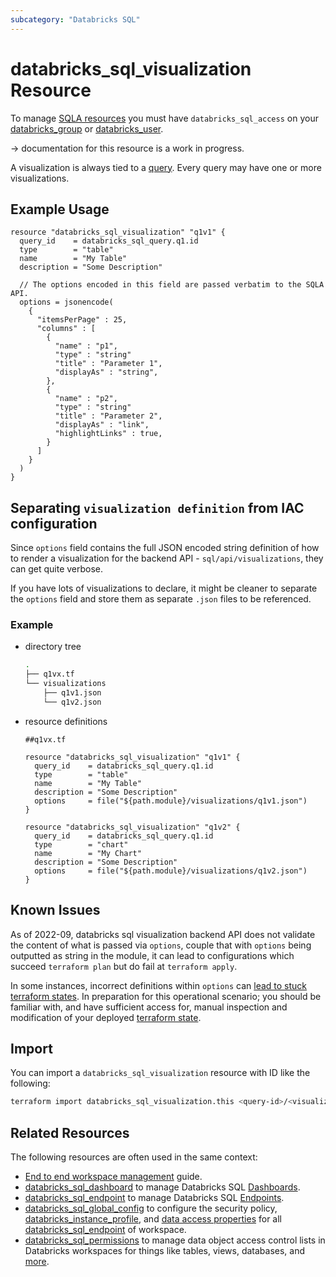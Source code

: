 ```yaml
---
subcategory: "Databricks SQL"
---
```

# databricks_sql_visualization Resource

To manage [SQLA resources](https://docs.databricks.com/sql/get-started/concepts.html) you must have `databricks_sql_access` on your [databricks_group](group.md#databricks_sql_access) or [databricks_user](user.md#databricks_sql_access).

-> documentation for this resource is a work in progress.

A visualization is always tied to a [query](sql_query.md). Every query may have one or more visualizations.

## Example Usage

```hcl
resource "databricks_sql_visualization" "q1v1" {
  query_id    = databricks_sql_query.q1.id
  type        = "table"
  name        = "My Table"
  description = "Some Description"

  // The options encoded in this field are passed verbatim to the SQLA API.
  options = jsonencode(
    {
      "itemsPerPage" : 25,
      "columns" : [
        {
          "name" : "p1",
          "type" : "string"
          "title" : "Parameter 1",
          "displayAs" : "string",
        },
        {
          "name" : "p2",
          "type" : "string"
          "title" : "Parameter 2",
          "displayAs" : "link",
          "highlightLinks" : true,
        }
      ]
    }
  )
}
```

## Separating `visualization definition` from IAC configuration

Since `options` field contains the full JSON encoded string definition of how to render a visualization for the backend API - `sql/api/visualizations`, they can get quite verbose.

If you have lots of visualizations to declare, it might be cleaner to separate the `options` field and store them as separate `.json` files to be referenced.

### Example

- directory tree

    ```bash
    .
    ├── q1vx.tf
    └── visualizations
        ├── q1v1.json
        └── q1v2.json
    ```

- resource definitions
  
    ```hcl
    ##q1vx.tf

    resource "databricks_sql_visualization" "q1v1" {
      query_id    = databricks_sql_query.q1.id
      type        = "table"
      name        = "My Table"
      description = "Some Description"
      options     = file("${path.module}/visualizations/q1v1.json")
    }

    resource "databricks_sql_visualization" "q1v2" {
      query_id    = databricks_sql_query.q1.id
      type        = "chart"
      name        = "My Chart"
      description = "Some Description"
      options     = file("${path.module}/visualizations/q1v2.json")
    }
    ```

## Known Issues

As of 2022-09, databricks sql visualization backend API does not validate the content of what is passed via `options`, couple that with `options` being outputted as string in the module, it can lead to configurations which succeed `terraform plan` but do fail at `terraform apply`.

In some instances, incorrect definitions within `options` can [lead to stuck terraform states](https://github.com/databricks/terraform-provider-databricks/issues/1615).
In preparation for this operational scenario; you should be familiar with, and have sufficient access for, manual inspection and modification of your deployed [terraform state](https://www.terraform.io/language/state).

## Import

You can import a `databricks_sql_visualization` resource with ID like the following:

```bash
terraform import databricks_sql_visualization.this <query-id>/<visualization-id>
```

## Related Resources

The following resources are often used in the same context:

- [End to end workspace management](../guides/workspace-management.md) guide.
- [databricks_sql_dashboard](sql_dashboard.md) to manage Databricks SQL [Dashboards](https://docs.databricks.com/sql/user/dashboards/index.html).
- [databricks_sql_endpoint](sql_endpoint.md) to manage Databricks SQL [Endpoints](https://docs.databricks.com/sql/admin/sql-endpoints.html).
- [databricks_sql_global_config](sql_global_config.md) to configure the security policy, [databricks_instance_profile](instance_profile.md), and [data access properties](https://docs.databricks.com/sql/admin/data-access-configuration.html) for all [databricks_sql_endpoint](sql_endpoint.md) of workspace.
- [databricks_sql_permissions](sql_permissions.md) to manage data object access control lists in Databricks workspaces for things like tables, views, databases, and [more](https://docs.databricks.com/security/access-control/table-acls/object-privileges.html).
